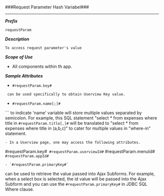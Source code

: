 ###Request Parameter Hash Variabel###

---

***Prefix***
```
requestParam
```

***Description***

```
To access request parameter's value
```

***Scope of Use***
- All components within th app.

***Sample Attributes***

- `#requestParam.key#`
```
 can be used specifically to obtain Userview Key value.
```

- `#requestParam.name[;]#`

``` to indicate 'name' variable will store multiple values separated by semicolon. For example, this SQL statement "select * from expenses where title in `#requestParam.title[,]#` will be translated to "select * from expenses where title in (a,b,c)" to cater for multiple values in "where-in" statement.
```
- In a Userview page, one may access the following attributes.
```
#requestParam.key#`
#requestParam.userviewId#`
#requestParam.menuId#`
#requestParam.appId#`
```
- `#requestParam.primaryKey#`

``` 
can be used to retrieve the value passed into Ajax Subforms. For example, when a select box is selected, the id value will be passed into the Ajax Subform and you can use the `#requestParam.primaryKey#` in JDBC SQL Where clause.
````